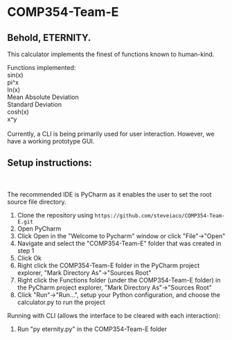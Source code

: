 # COMP354-Team-E

## Behold, ETERNITY.<br/>

This calculator implements the finest of functions known to human-kind.<br/>

Functions implemented:<br/>
sin(x)<br/>
pi^x<br/>
ln(x)<br/>
Mean Absolute Deviation<br/>
Standard Deviation<br/>
cosh(x)<br/>
x^y<br/>
<br/>
Currently, a CLI is being primarily used for user interaction. However, we have a working prototype GUI.

## Setup instructions:
<br/><br/>
The recommended IDE is PyCharm as it enables the user to set the root source file directory.

1. Clone the repository using `https://github.com/steveiaco/COMP354-Team-E.git`
2. Open PyCharm
3. Click Open in the "Welcome to Pycharm" window or click "File"->"Open"
4. Navigate and select the "COMP354-Team-E" folder that was created in step 1
5. Click Ok
6. Right click the COMP354-Team-E folder in the PyCharm project explorer, "Mark Directory As"->"Sources Root"
6. Right click the Functions folder (under the COMP354-Team-E folder) in the PyCharm project explorer, "Mark Directory As"->"Sources Root"
7. Click "Run"->"Run...", setup your Python configuration, and choose the calculator.py to run the project

Running with CLI (allows the interface to be cleared with each interaction):

1. Run "py eternity.py" in the COMP354-Team-E folder
